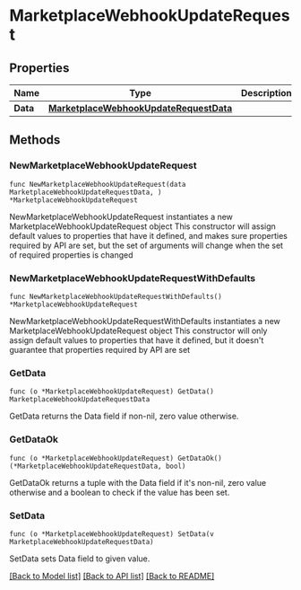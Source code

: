 # MarketplaceWebhookUpdateRequest

## Properties

Name | Type | Description | Notes
------------ | ------------- | ------------- | -------------
**Data** | [**MarketplaceWebhookUpdateRequestData**](MarketplaceWebhookUpdateRequestData.md) |  | 

## Methods

### NewMarketplaceWebhookUpdateRequest

`func NewMarketplaceWebhookUpdateRequest(data MarketplaceWebhookUpdateRequestData, ) *MarketplaceWebhookUpdateRequest`

NewMarketplaceWebhookUpdateRequest instantiates a new MarketplaceWebhookUpdateRequest object
This constructor will assign default values to properties that have it defined,
and makes sure properties required by API are set, but the set of arguments
will change when the set of required properties is changed

### NewMarketplaceWebhookUpdateRequestWithDefaults

`func NewMarketplaceWebhookUpdateRequestWithDefaults() *MarketplaceWebhookUpdateRequest`

NewMarketplaceWebhookUpdateRequestWithDefaults instantiates a new MarketplaceWebhookUpdateRequest object
This constructor will only assign default values to properties that have it defined,
but it doesn't guarantee that properties required by API are set

### GetData

`func (o *MarketplaceWebhookUpdateRequest) GetData() MarketplaceWebhookUpdateRequestData`

GetData returns the Data field if non-nil, zero value otherwise.

### GetDataOk

`func (o *MarketplaceWebhookUpdateRequest) GetDataOk() (*MarketplaceWebhookUpdateRequestData, bool)`

GetDataOk returns a tuple with the Data field if it's non-nil, zero value otherwise
and a boolean to check if the value has been set.

### SetData

`func (o *MarketplaceWebhookUpdateRequest) SetData(v MarketplaceWebhookUpdateRequestData)`

SetData sets Data field to given value.



[[Back to Model list]](../README.md#documentation-for-models) [[Back to API list]](../README.md#documentation-for-api-endpoints) [[Back to README]](../README.md)


